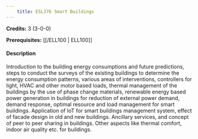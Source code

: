 ```yaml
---
    title: ESL376 Smart Buildings
---
```

**Credits:** 3 (3-0-0)



**Prerequisites:** [[/ELL100 | ELL100]]

#### Description 
Introduction to the building energy consumptions and future predictions, steps to conduct the surveys of the existing buildings to determine the energy consumption patterns, various areas of interventions, controllers for light, HVAC and other motor based loads, thermal management of the buildings by the use of phase change materials, renewable energy based power generation in buildings for reduction of external power demand, demand response, optimal resource and load management for smart buildings. Application of IoT for smart buildings management system, effect of facade design in old and new buildings. Ancillary services, and concept of peer to peer sharing in buildings. Other aspects like thermal comfort, indoor air quality etc. for buildings.